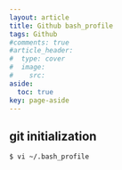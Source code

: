 ```yaml
---
layout: article
title: Github bash_profile
tags: Github
#comments: true
#article_header:
#  type: cover
#  image:
#    src:
aside:
  toc: true
key: page-aside
---
```


## git initialization

    $ vi ~/.bash_profile
    
